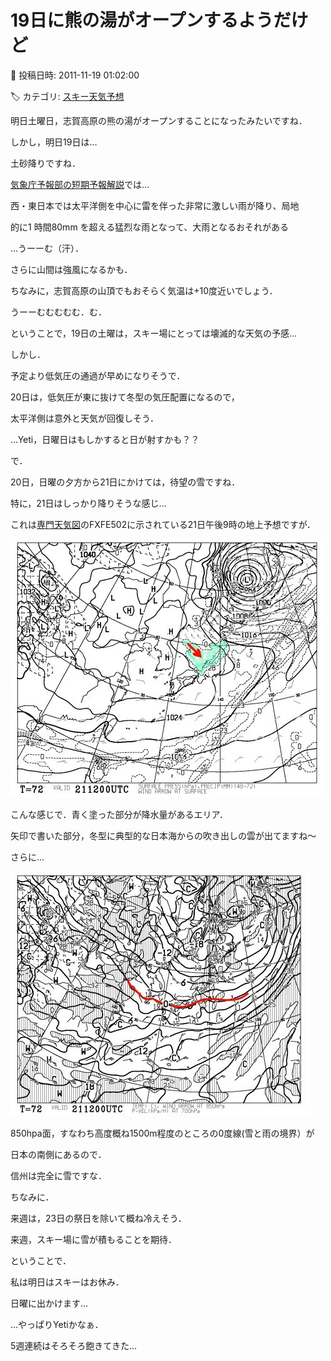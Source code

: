 # 19日に熊の湯がオープンするようだけど

📅 投稿日時: 2011-11-19 01:02:00

🏷️ カテゴリ: [スキー天気予想](c6554f5c3c106093b511a8daae23757e8.md)

明日土曜日，志賀高原の熊の湯がオープンすることになったみたいですね．





しかし，明日19日は…


土砂降りですね．


[気象庁予報部の短期予報解説](http://img.n-kishou.co.jp/image4/lfax/tkaisetu_201111181540.pdf)では…





西・東日本では太平洋側を中心に雷を伴った非常に激しい雨が降り、局地


的に1 時間80mm を超える猛烈な雨となって、大雨となるおそれがある





…うーーむ（汗）．





さらに山間は強風になるかも．


ちなみに，志賀高原の山頂でもおそらく気温は+10度近いでしょう．


うーーむむむむむ．む．


ということで，19日の土曜は，スキー場にとっては壊滅的な天気の予感…





しかし．


予定より低気圧の通過が早めになりそうで．


20日は，低気圧が東に抜けて冬型の気圧配置になるので，


太平洋側は意外と天気が回復しそう．


…Yeti，日曜日はもしかすると日が射すかも？？





で．


20日，日曜の夕方から21日にかけては，待望の雪ですね．


特に，21日はしっかり降りそうな感じ…


これは[専門天気図](http://n-kishou.com/ee/index.html)のFXFE502に示されている21日午後9時の地上予想ですが．




![c0e83464c17b93fa2e4a1da2364e7333.jpg](images/c0e83464c17b93fa2e4a1da2364e7333.jpg)




こんな感じで．青く塗った部分が降水量があるエリア．


矢印で書いた部分，冬型に典型的な日本海からの吹き出しの雲が出てますね～





さらに…




![44117efda207b865ebb57528e94d7dd8.jpg](images/44117efda207b865ebb57528e94d7dd8.jpg)




850hpa面，すなわち高度概ね1500m程度のところの0度線(雪と雨の境界）が


日本の南側にあるので．


信州は完全に雪ですな．





ちなみに．


来週は，23日の祭日を除いて概ね冷えそう．


来週，スキー場に雪が積もることを期待．





ということで．


私は明日はスキーはお休み．


日曜に出かけます…


…やっぱりYetiかなぁ．


5週連続はそろそろ飽きてきた…
